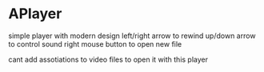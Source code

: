 # APlayer
simple player with modern design
left/right arrow to rewind
up/down arrow to control sound
right mouse button to open new file

cant add assotiations to video files to open it with this player
